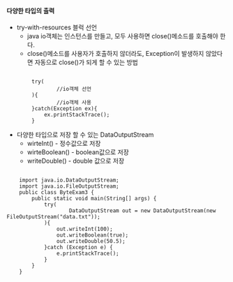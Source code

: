 #### 다양한 타입의 출력

- try-with-resources 블럭 선언
  - java io객체는 인스턴스를 만들고, 모두 사용하면 close()메소드를 호출해야 한다.
  - close()메소드를 사용자가 호출하지 않더라도, Exception이 발생하지 않았다면 자동으로 close()가 되게 할 수 있는 방법

```

        try(
                //io객체 선언
        ){
                //io객체 사용
        }catch(Exception ex){
            ex.printStackTrace();
        }

```

- 다양한 타입으로 저장 할 수 있는 DataOutputStream
  - wirteInt() - 정수값으로 저장
  - wirteBoolean() - boolean값으로 저장
  - writeDouble() - double 값으로 저장

```

    import java.io.DataOutputStream;
    import java.io.FileOutputStream;    
    public class ByteExam3 {    
        public static void main(String[] args) {
            try(
                    DataOutputStream out = new DataOutputStream(new FileOutputStream("data.txt"));
            ){
                out.writeInt(100);
                out.writeBoolean(true);
                out.writeDouble(50.5);
            }catch (Exception e) {
                e.printStackTrace();
            }
        }   
    }
```



